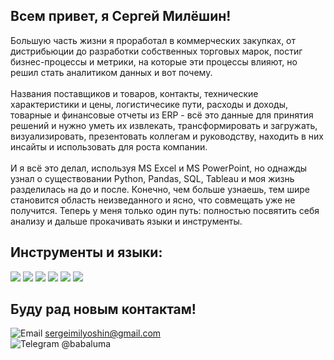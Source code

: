 ## Всем привет, я Сергей Милёшин! 
Большую часть жизни я проработал в коммерческих закупках, от дистрибьюции до разработки собственных торговых марок, постиг бизнес-процессы и метрики, на которые эти процессы влияют, но решил стать аналитиком данных и вот почему.
<br><br> 
Названия поставщиков и товаров, контакты, технические характеристики и цены, логистичесике пути, расходы и доходы, товарные и финансовые отчеты из ERP - всё это данные для принятия решений и нужно уметь их извлекать, трансформировать и загружать, визуализировать, презентовать коллегам и руководству, находить в них инсайты и использовать для роста компании.
<br><br> 
И я всё это делал, используя MS Excel и MS PowerPoint, но однажды узнал о существовании Python, Pandas, SQL, Tableau и моя жизнь разделилась на до и после. Конечно, чем больше узнаешь, тем шире становится область неизведанного и ясно, что совмещать уже не получится. Теперь у меня только один путь: полностью посвятить себя анализу и дальше прокачивать языки и инструменты.
<br>

## Инструменты и языки: <br> 
<img src="https://img.shields.io/badge/PostgreSQL-316192?style=for-the-badge&logo=postgresql&logoColor=white" /> <img src="https://img.shields.io/badge/Python-FFD43B?style=for-the-badge&logo=python&logoColor=blue" /> <img src="https://img.shields.io/badge/Pandas-2C2D72?style=for-the-badge&logo=pandas&logoColor=white" /> <img src="https://img.shields.io/badge/Numpy-777BB4?style=for-the-badge&logo=numpy&logoColor=white" /> <img src="https://img.shields.io/badge/SciPy-654FF0?style=for-the-badge&logo=SciPy&logoColor=white"> <img src="https://img.shields.io/badge/Tableau-E97627?style=for-the-badge&logo=Tableau&logoColor=white">
<br>

## Буду рад новым контактам!<br>
![Email](https://img.shields.io/badge/Gmail-D14836?style=for-the-badge&logo=gmail&logoColor=white) sergeimilyoshin@gmail.com <br>
![Telegram](https://img.shields.io/badge/Telegram-2CA5E0?style=for-the-badge&logo=telegram&logoColor=white) @babaluma <br>
